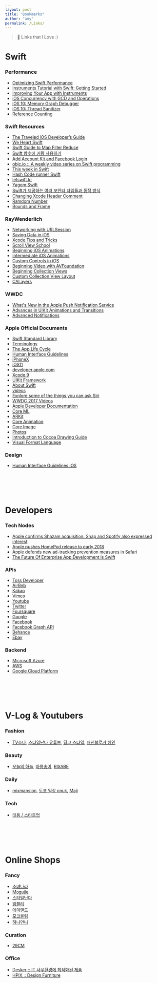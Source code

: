 ```yaml
---
layout: post
title: "Bookmarks"
author: "amy"
permalink: /Links/
---
```


> 🔗 Links that I Love :) 

# Swift

### Performance
- [Optimizing Swift Performance](https://developer.apple.com/videos/play/wwdc2015/409/)
- [Instruments Tutorial with Swift: Getting Started](https://www.raywenderlich.com/166125/instruments-tutorial-swift-getting-started)
- [Improving Your App with Instruments](https://developer.apple.com/videos/play/wwdc2014/418/)
- [iOS Concurrency with GCD and Operations](https://videos.raywenderlich.com/courses/55-ios-concurrency-with-gcd-and-operations/lessons/1)
- [iOS 10: Memory Graph Debugger](https://videos.raywenderlich.com/screencasts/421-ios-10-memory-graph-debugger)
- [iOS 10: Thread Sanitizer](https://videos.raywenderlich.com/screencasts/418-ios-10-thread-sanitizer)
- [Reference Counting](https://videos.raywenderlich.com/screencasts/421-ios-10-memory-graph-debugger)


### Swift Resources
- [The Traveled iOS Developer’s Guide](https://medium.com/the-traveled-ios-developers-guide)
- [We Heart Swift](https://www.weheartswift.com/learn-swift/)
- [Swift Guide to Map Filter Reduce](https://useyourloaf.com/blog/swift-guide-to-map-filter-reduce/)
- [Swift 함수에 커링 사용하기](https://academy.realm.io/kr/posts/currying-on-the-swift-functions/)
- [Add Account Kit and Facebook Login](https://www.udacity.com/course/passwordless-login-solutions-for-ios--ud1028)
- [objc.io :: A weekly video series on Swift programming](https://talk.objc.io)
- [This week in Swift](https://swiftnews.curated.co)
- [Hash Code runner Swift](http://hashcode.co.kr/code_runners?language=swift)
- [letswift.kr](http://letswift.kr/2017/#)
- [Yagom Swift](https://yagom.github.io/swift_basic/)
- [Swift가 제공하는 여러 포인터 타입들과 동작 방식](https://academy.realm.io/kr/posts/nate-cook-tryswift-tokyo-unsafe-swift-and-pointer-types/)
- [Changing Xcode Header Comment](https://useyourloaf.com/blog/changing-xcode-header-comment/)
- [Ramdom Number](http://www.seemuapps.com/generating-a-random-number-in-swift)
- [Bounds and Frame](http://www.ryanwright.me/cookbook/ios/obj-c/frames-and-bounds)

### RayWenderlich
- [Networking with URLSession](https://videos.raywenderlich.com/courses/93-networking-with-urlsession/lessons/1)
- [Saving Data in iOS](https://videos.raywenderlich.com/courses/96-saving-data-in-ios/lessons/1)
- [Xcode Tips and Tricks](https://videos.raywenderlich.com/courses/88-xcode-tips-and-tricks/lessons/1)
- [Scroll View School](https://videos.raywenderlich.com/courses/99-scroll-view-school/lessons/1)
- [Beginning iOS Animations](https://videos.raywenderlich.com/courses/104-beginning-ios-animations/lessons/1)
- [Intermediate iOS Animations](https://videos.raywenderlich.com/courses/80-intermediate-ios-animations/lessons/1)
- [Custom Controls in iOS](https://videos.raywenderlich.com/courses/76-custom-controls-in-ios/lessons/1)
- [Beginning Video with AVFoundation](https://videos.raywenderlich.com/courses/15-beginning-video-with-avfoundation/lessons/1)
- [Beginning Collection Views](https://videos.raywenderlich.com/courses/95-beginning-collection-views/lessons/1)
- [Custom Collection View Layout](https://videos.raywenderlich.com/courses/65-custom-collection-view-layout/lessons/1)
- [CALayers](https://videos.raywenderlich.com/courses/25-calayers/lessons/1)


### WWDC
- [What's New in the Apple Push Notification Service](https://developer.apple.com/videos/play/wwdc2016/724/)
- [Advances in UIKit Animations and Transitions](https://developer.apple.com/videos/play/wwdc2016/216)
- [Advanced Notifications](https://developer.apple.com/videos/play/wwdc2016/708)


### Apple Official Documents
- [Swift Standard Library](https://developer.apple.com/documentation/swift)
- [Terminology](https://developer.apple.com/library/content/referencelibrary/GettingStarted/DevelopiOSAppsSwift/GlossaryDefinitions.html#//apple_ref/doc/uid/TP40015214-CH12-SW1)
- [The App Life Cycle](https://developer.apple.com/library/content/documentation/iPhone/Conceptual/iPhoneOSProgrammingGuide/TheAppLifeCycle/TheAppLifeCycle.html#//apple_ref/doc/uid/TP40007072-CH2-SW1)
- [Human Interface Guidelines](https://developer.apple.com/ios/human-interface-guidelines/overview/themes/)
- [iPhoneX](https://developer.apple.com/ios/human-interface-guidelines/overview/iphone-x/)
- [iOS11](https://developer.apple.com/ios/human-interface-guidelines/overview/whats-new/)
- [developer.apple.com](https://developer.apple.com/develop/)
- [Xcode 9](https://developer.apple.com/xcode/)
- [UIKit Framework](https://developer.apple.com/documentation/uikit)
- [About Swift](https://developer.apple.com/library/content/documentation/Swift/Conceptual/Swift_Programming_Language/index.html#//apple_ref/doc/uid/TP40014097)
- [videos](https://developer.apple.com/videos/)
- [Explore some of the things you can ask Siri](https://www.apple.com/ios/siri/#sports)
- [WWDC 2017 Videos](https://developer.apple.com/videos/wwdc2017/)
- [Apple Developer Documentation](https://developer.apple.com/documentation)
- [Core ML](https://developer.apple.com/documentation/coreml)
- [ARKit](https://developer.apple.com/documentation/arkit)
- [Core Animation](https://developer.apple.com/documentation/quartzcore)
- [Core Image](https://developer.apple.com/documentation/coreimage)
- [Photos](https://developer.apple.com/documentation/photos)
- [Introduction to Cocoa Drawing Guide](https://developer.apple.com/library/content/documentation/Cocoa/Conceptual/CocoaDrawingGuide/Introduction/Introduction.html)
- [Visual Format Language](https://developer.apple.com/library/content/documentation/UserExperience/Conceptual/AutolayoutPG/VisualFormatLanguage.html)

### Design
- [Human Interface Guidelines iOS](https://developer.apple.com/ios/human-interface-guidelines/overview/themes/)


<br>
<br>
<br>
<br>

# Developers

### Tech Nodes
- [Apple confirms Shazam acquisition. Snap and Spotify also expressed interest](https://techcrunch.com/2017/12/11/apple-shazam-deal/)
- [Apple pushes HomePod release to early 2018](https://techcrunch.com/2017/11/17/apple-pushes-homepod-release-to-early-2018/)
- [Apple defends new ad-tracking prevention measures in Safari](https://techcrunch.com/2017/09/15/apple-defends-new-ad-tracking-prevention-measures-in-safari/)
- [The Future Of Enterprise App Development Is Swift](https://techcrunch.com/2015/06/10/the-future-of-enterprise-app-development-is-swift/)



### APIs
- [Toss Developer](http://tossdev.github.io/index.html)
- [AirBnb](https://ko.airbnb.com/partner?af=126295512&c=VigLink&ircid=4560&irclid=zTJ3J91AYXSp28EQkWW982ETUkm3Oux5nTlDR40&irgwc=1&sharedid=)
- [Kakao](https://developers.kakao.com/docs/restapi)
- [Vimeo](https://developer.vimeo.com/api/start)
- [Youtube](https://developers.google.com/youtube/)
- [Twitter](https://dev.twitter.com/docs)
- [Foursquare](https://developer.foursquare.com/)
- [Google](https://developers.google.com/products/)
- [Facebook](https://developers.facebook.com/?locale=ko_KR)
- [Facebook Graph API](https://developers.facebook.com/docs/graph-api/?locale=ko_KR)
- [Behance](https://www.behance.net/dev)
- [Ebay](http://developer.ebay.com/Devzone/shopping/docs/Concepts/ShoppingAPIGuide.html)

### Backend
- [Microsoft Azure](https://azure.microsoft.com)
- [AWS](https://aws.amazon.com)
- [Google Cloud Platform](https://cloud.google.com)



<br>
<br>
<br>
<br>

# V-Log & Youtubers
### Fashion
- [TV소나](https://www.youtube.com/user/SONATOWN), [스타일난다 유튜브](https://www.youtube.com/channel/UCIcJXs34WdkNcz1qkcxf0Rw), [딩고 스타일](https://www.youtube.com/channel/UCmz6ztWicRRcxiwguc_Z_Yw), [패션블로거 혜인](https://www.youtube.com/channel/UCs0dIu9USYQnSyPcekI8Y6A)


### Beauty
- [오늘의 하늘](https://www.youtube.com/channel/UCW-rU_ZE4dAKDejWdTAKmoA), [아름송이](https://www.youtube.com/channel/UCZggbgiMY7u4Def37xQpyAQ), [RISABE](https://www.youtube.com/channel/UC9kmlDcqksaOnCkC_qzGacA)

### Daily
- [mixmansion](https://www.youtube.com/channel/UCOx8P9PScjg3yQDDznBpmBA), [도쿄 일상 onuk](https://www.youtube.com/channel/UC3qZ64dp-kyHwCygqZdTp1w), [Maji](https://www.youtube.com/channel/UC-CnwTZJ_A5v-AQK92fNYKw)

### Tech
- [태용 / 스타트업](https://www.youtube.com/channel/UCQ2DWm5Md16Dc3xRwwhVE7Q)

<br>
<br>
<br>
<br>


# Online Shops

### Fancy
- [소녀나라](http://www.sonyunara.com)
- [Mogujie](http://www.mogujie.com)
- [스타일난다](http://stylenanda.com)
- [임블리](http://imvely.com)
- [에이랜드](http://www.a-land.co.kr)
- [모코블링](http://www.mocobling.com)
- [하나언니](http://www.hanaunni.com)

### Curation
- [29CM](https://www.29cm.co.kr)

### Office
- [Desker :: IT 사무환경에 최적화된 제품](http://www.desker.co.kr)
- [HPIX :: Design Furniture](http://hpix.co.kr)




